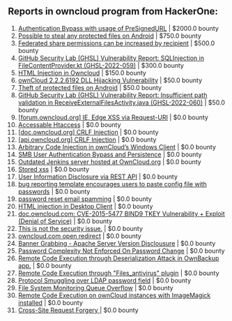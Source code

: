 ## Reports in owncloud program from HackerOne:
1. [Authentication Bypass with usage of PreSignedURL](https://hackerone.com/reports/2337427) | $2000.0 bounty
2. [Possible to steal any protected files on Android](https://hackerone.com/reports/377107) | $750.0 bounty
3. [Federated share permissions can be increased by recipient](https://hackerone.com/reports/1990443) | $500.0 bounty
4. [GitHub Security Lab (GHSL) Vulnerability Report: SQLInjection in FileContentProvider.kt (GHSL-2022-059)](https://hackerone.com/reports/1650264) | $300.0 bounty
5. [HTML Injection in Owncloud](https://hackerone.com/reports/215410) | $150.0 bounty
6. [ownCloud 2.2.2.6192 DLL Hijacking Vulnerability](https://hackerone.com/reports/151475) | $50.0 bounty
7. [Theft of protected files on Android](https://hackerone.com/reports/1454002) | $50.0 bounty
8. [GitHub Security Lab (GHSL) Vulnerability Report: Insufficient path validation in ReceiveExternalFilesActivity.java (GHSL-2022-060)](https://hackerone.com/reports/1650270) | $50.0 bounty
9. [[forum.owncloud.org] IE, Edge XSS via Request-URI](https://hackerone.com/reports/154319) | $0.0 bounty
10. [Accessable Htaccess](https://hackerone.com/reports/171272) | $0.0 bounty
11. [[doc.owncloud.org] CRLF Injection](https://hackerone.com/reports/154275) | $0.0 bounty
12. [[api.owncloud.org] CRLF Injection](https://hackerone.com/reports/154306) | $0.0 bounty
13. [Arbitrary Code Injection in ownCloud’s Windows Client](https://hackerone.com/reports/155657) | $0.0 bounty
14. [SMB User Authentication Bypass and Persistence](https://hackerone.com/reports/148151) | $0.0 bounty
15. [Outdated Jenkins server hosted at OwnCloud.org](https://hackerone.com/reports/208566) | $0.0 bounty
16. [Stored xss](https://hackerone.com/reports/187380) | $0.0 bounty
17. [User Information Disclosure via REST API](https://hackerone.com/reports/197786) | $0.0 bounty
18. [bug reporting template encourages users to paste config file with passwords](https://hackerone.com/reports/196969) | $0.0 bounty
19. [password reset email spamming](https://hackerone.com/reports/224095) | $0.0 bounty
20. [HTML injection in Desktop Client](https://hackerone.com/reports/206877) | $0.0 bounty
21. [doc.owncloud.com: CVE-2015-5477 BIND9 TKEY Vulnerability + Exploit (Denial of Service)](https://hackerone.com/reports/217381) | $0.0 bounty
22. [This is not the security issue.](https://hackerone.com/reports/257106) | $0.0 bounty
23. [owncloud.com open redirect](https://hackerone.com/reports/258632) | $0.0 bounty
24. [Banner Grabbing - Apache Server Version Disclousure](https://hackerone.com/reports/269467) | $0.0 bounty
25. [Password Complexity Not Enforced On Password Change](https://hackerone.com/reports/276123) | $0.0 bounty
26. [Remote Code Execution through Deserialization Attack in OwnBackup app.](https://hackerone.com/reports/562335) | $0.0 bounty
27. [Remote Code Execution through "Files_antivirus" plugin](https://hackerone.com/reports/903872) | $0.0 bounty
28. [Protocol Smuggling over LDAP password field](https://hackerone.com/reports/1054282) | $0.0 bounty
29. [File System Monitoring Queue Overflow](https://hackerone.com/reports/881891) | $0.0 bounty
30. [Remote Code Execution on ownCloud instances with ImageMagick installed](https://hackerone.com/reports/1838674) | $0.0 bounty
31. [Cross-Site Request Forgery ](https://hackerone.com/reports/2041007) | $0.0 bounty